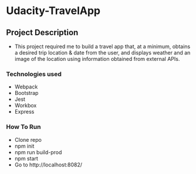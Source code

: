 # Udacity-TravelApp
## Project Description
- This project required me to build a travel app that, at a minimum, obtains a desired trip location & date from the user, and displays weather and an image of the location using information obtained from external APIs.
### Technologies used
* Webpack
* Bootstrap
* Jest
* Workbox
* Express

### How To Run
* Clone repo
* npm init
* npm run build-prod
* npm start
* Go to http://localhost:8082/

